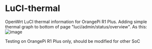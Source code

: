 # LuCI-thermal
OpenWrt LuCI thermal information for OrangePi R1 Plus. 
Adding simple thermal graph to bottom of page "luci/admin/status/overview".
As this:
![image](https://user-images.githubusercontent.com/42743399/113169032-6943ac80-926f-11eb-9833-bf0abcef8276.png)

Testing on OrangePi R1 Plus only, should be modified for other SoC
